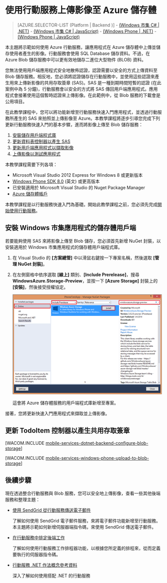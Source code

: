 <properties pageTitle="Use Mobile Services to upload images to blob storage (Windows Phone) | Mobile Services" metaKeywords="" description="Learn how to use Mobile Services to upload images to Azure Blob Storage." metaCanonical="" disqusComments="0" umbracoNaviHide="1" documentationCenter="Mobile" title="Upload images to Azure Storage by using Mobile Services" authors="glenga" writer="glenga" />

使用行動服務上傳影像至 Azure 儲存體
===================================

> [AZURE.SELECTOR-LIST (Platform | Backend )] - [(Windows 市集 C\# | .NET)](mobile-services-dotnet-backend-windows-store-dotnet-upload-data-blob-storage.md) - [(Windows 市集 C\# | JavaScript)](mobile-services-windows-store-dotnet-upload-data-blob-storage.md) - [(Windows Phone | .NET)](mobile-services-dotnet-backend-windows-phone-upload-data-blob-storage.md) - [(Windows Phone | JavaScript)](mobile-services-windows-phone-upload-data-blob-storage.md)

本主題將示範如何使用 Azure 行動服務，讓應用程式在 Azure 儲存體中上傳並儲存使用者產生的影像。行動服務會使用 SQL Database 儲存資料。不過，在 Azure Blob 儲存服務中可以更有效地儲存二進位大型物件 (BLOB) 資料。

您無法使用用戶端應用程式安全地散佈認證，認證需要以安全的方式上傳資料至 Blob 儲存服務。相反地，您必須將認證儲存在行動服務中，並使用這些認證來產生用來上傳新影像的共用存取簽章 (SAS)。SAS 是一種到期時間短暫的認證 (在此案例中為 5 分鐘)，行動服務會以安全的方式將 SAS 傳回用戶端應用程式。應用程式會接著使用這個暫時認證來上傳影像。在此範例中，從 Blob 服務的下載會是公用項目。

在此教學課程中，您可以將功能新增至行動服務快速入門應用程式，並透過行動服務所產生的 SAS 來拍照並上傳影像至 Azure。本教學課程將逐步引導您完成下列更新行動服務快速入門的基本步驟，進而將影像上傳至 Blob 儲存服務：

1.  [安裝儲存用戶端程式庫](#install-storage-client)
2.  [更新資料表控制器以產生 SAS](#update-scripts)
3.  [更新用戶端應用程式以擷取影像](#add-select-images)
4.  [上傳影像以測試應用程式](#test)

本教學課程需要下列各項：

-   Microsoft Visual Studio 2012 Express for Windows 8 或更新版本
-   [Windows Phone SDK 8.0](http://www.microsoft.com/en-us/download/details.aspx?id=35471) (英文) 或更高版本
-   已安裝適用於 Microsoft Visual Studio 的 Nuget Package Manager
-   [Azure 儲存體帳戶](/en-us/manage/services/storage/how-to-create-a-storage-account)

本教學課程是以行動服務快速入門為基礎。開始此教學課程之前，您必須先完成[開始使用行動服務](/en-us/documentation/articles/mobile-services-windows-phone-get-started)。

安裝 Windows 市集應用程式的儲存體用戶端
---------------------------------------

若要能夠使用 SAS 來將影像上傳至 Blob 儲存，您必須首先新增 NuGet 封裝，以安裝適用於 Windows 市集應用程式的儲存體用戶端程式庫。

1.  在 Visual Studio 的 **[方案總管]** 中以滑鼠右鍵按一下專案名稱，然後選取 **[管理 NuGet 封裝]**。

2.  在左側窗格中依序選取 **[線上]** 類別、**[Include Prerelease]**，搜尋 **WindowsAzure.Storage-Preview**，並按一下 **[Azure Storage]** 封裝上的 **[安裝]**，然後接受授權協定。

	![](./media/mobile-services-windows-phone-upload-data-blob-storage/mobile-add-storage-nuget-package-dotnet.png) 

	這會將 Azure 儲存體服務的用戶端程式庫新增至專案。

接著，您將更新快速入門應用程式來擷取並上傳影像。

更新 TodoItem 控制器以產生共用存取簽章
--------------------------------------

[WACOM.INCLUDE [mobile-services-dotnet-backend-configure-blob-storage](../includes/mobile-services-configure-blob-storage.md)]

[WACOM.INCLUDE [mobile-services-windows-phone-upload-to-blob-storage](../includes/mobile-services-windows-phone-upload-to-blob-storage.md)]

後續步驟
--------

現在透過整合行動服務與 Blob 服務，您可以安全地上傳影像，查看一些其他後端服務和整理主題：

-   [使用 SendGrid 從行動服務傳送電子郵件](/en-us/develop/mobile/tutorials/send-email-with-sendgrid/)

    了解如何使用 SendGrid 電子郵件服務，來將電子郵件功能新增至行動服務。本主題將示範如何新增伺服器端指令碼，來使用 SendGrid 傳送電子郵件。

-   [在行動服務中排定後端工作](/en-us/documentation/articles/mobile-services-dotnet-backend-schedule-recurring-tasks)

    了解如何使用行動服務工作排程器功能，以根據您所定義的排程來，從而定義要執行的伺服器指令碼。

-   [行動服務 .NET 作法概念參考資料](/en-us/develop/mobile/how-to-guides/work-with-net-client-library)

    深入了解如何使用搭配 .NET 的行動服務


